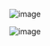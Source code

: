 ![image](https://github.com/mlandeo1/CPE332/assets/123087304/7d3a853d-5b40-40d1-8b7b-37c7def27525)


![image](https://github.com/mlandeo1/CPE332/assets/123087304/46f7d712-2e5e-465d-ae27-1fc654390b61)
